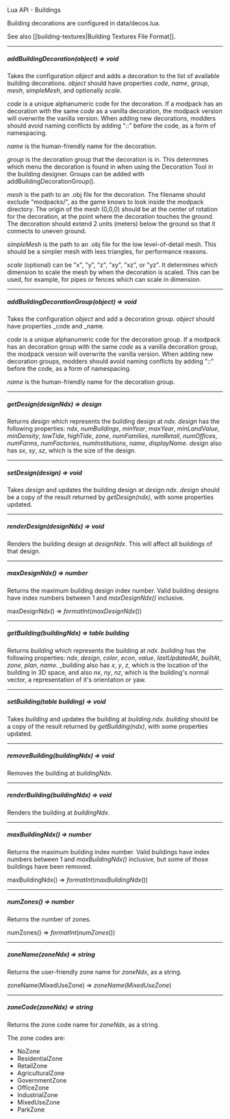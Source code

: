 Lua API - Buildings

Building decorations are configured in data/decos.lua.

See also [[building-textures|Building Textures File Format]].

---

##### addBuildingDecoration(_object_) => void

Takes the configuration _object_ and adds a decoration to the list of available building decorations. _object_ should have properties _code_, _name_, _group_, _mesh_, _simpleMesh_, and optionally _scale_.

_code_ is a unique alphanumeric code for the decoration. If a modpack has an decoration with the same _code_ as a vanilla decoration, the modpack version will overwrite the vanilla version. When adding new decorations, modders should avoid naming conflicts by adding "<your name>::" before the code, as a form of namespacing.

_name_ is the human-friendly name for the decoration.

_group_ is the decoration group that the decoration is in. This determines which menu the decoration is found in when using the Decoration Tool in the building designer. Groups can be added with addBuildingDecorationGroup().

_mesh_ is the path to an .obj file for the decoration. The filename should exclude "modpacks/<your modpack>", as the game knows to look inside the modpack directory. The origin of the mesh (0,0,0) should be at the center of rotation for the decoration, at the point where the decoration touches the ground. The decoration should extend 2 units (meters) below the ground so that it connects to uneven ground.

_simpleMesh_ is the path to an .obj file for the low level-of-detail mesh. This should be a simpler mesh with less triangles, for performance reasons.

_scale_ (optional) can be "x", "y", "z", "xy", "xz", or "yz". It determines which dimension to scale the mesh by when the decoration is scaled. This can be used, for example, for pipes or fences which can scale in dimension.

---

##### addBuildingDecorationGroup(_object_) => void

Takes the configuration _object_ and add a decoration group. _object_ should have properties _code and _name.

_code_ is a unique alphanumeric code for the decoration group. If a modpack has an decoration group with the same _code_ as a vanilla decoration group, the modpack version will overwrite the vanilla version. When adding new decoration groups, modders should avoid naming conflicts by adding "<your name>::" before the code, as a form of namespacing.

_name_ is the human-friendly name for the decoration group.

---

##### getDesign(_designNdx_) => _design_

Returns _design_ which represents the building design at _ndx_. _design_ has the following properties: _ndx_, _numBuildings_, _minYear_, _maxYear_, _minLandValue_, _minDensity_, _lowTide_, _highTide_, _zone_, _numFamilies_, _numRetail_, _numOffices_, _numFarms_, _numFactories_, _numInstitutions_, _name_, _displayName_. _design_ also has _sx_, _sy_, _sz_, which is the size of the design.

---

##### setDesign(_design_) => void

Takes _design_ and updates the building design at _design.ndx_. _design_ should be a copy of the result returned by _getDesign(ndx)_, with some properties updated.

---

##### renderDesign(_designNdx_) => void

Renders the building design at _designNdx_. This will affect all buildings of that design.

---

##### maxDesignNdx() => number

Returns the maximum building design index number. Valid building designs have index numbers between 1 and _maxDesignNdx()_ inclusive.

maxDesignNdx() => $formatInt(maxDesignNdx())$

---

##### getBuilding(_buildingNdx_) => table _building_

Returns _building_ which represents the building at _ndx_. _building_ has the following properties: _ndx_, _design_, _color_, _econ_, _value_, _lastUpdatedAt_, _builtAt_, _zone_, _plan_, _name_. _building also has _x_, _y_, _z_, which is the location of the building in 3D space, and also _nx_, _ny_, _nz_, which is the building's normal vector, a representation of it's orientation or yaw.

---

##### setBuilding(table _building_) => void

Takes _building_ and updates the building at _building.ndx_. _building_ should be a copy of the result returned by _getBuilding(ndx)_, with some properties updated.

---

##### removeBuilding(_buildingNdx_) => void

Removes the building at _buildingNdx_.

---

##### renderBuilding(_buildingNdx_) => void

Renders the building at _buildingNdx_.

---

##### maxBuildingNdx() => number

Returns the maximum building index number. Valid buildings have index numbers between 1 and _maxBuildingNdx()_ inclusive, but some of those buildings have been removed.

maxBuildingNdx() => $formatInt(maxBuildingNdx())$

---

##### numZones() => number

Returns the number of zones.

numZones() => $formatInt(numZones())$

---

##### zoneName(_zoneNdx_) => string

Returns the user-friendly zone name for _zoneNdx_, as a string.

zoneName(MixedUseZone) => $zoneName(MixedUseZone)$

---

##### zoneCode(_zoneNdx_) => string

Returns the zone code name for _zoneNdx_, as a string.

The zone codes are:
* NoZone
* ResidentialZone
* RetailZone
* AgriculturalZone
* GovernmentZone
* OfficeZone
* IndustrialZone
* MixedUseZone
* ParkZone

